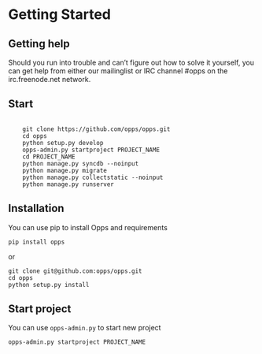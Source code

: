 Getting Started
===============


Getting help
------------

Should you run into trouble and can’t figure out how to solve it yourself, you can get help 
from either our mailinglist or IRC channel #opps on the irc.freenode.net network.


Start
-----


```

    git clone https://github.com/opps/opps.git
    cd opps
    python setup.py develop
    opps-admin.py startproject PROJECT_NAME
    cd PROJECT_NAME
    python manage.py syncdb --noinput
    python manage.py migrate
    python manage.py collectstatic --noinput
    python manage.py runserver
```

Installation
------------

You can use pip to install Opps and requirements


    pip install opps

or


    git clone git@github.com:opps/opps.git
    cd opps
    python setup.py install


Start project
-------------

You can use `opps-admin.py` to start new project


    opps-admin.py startproject PROJECT_NAME


